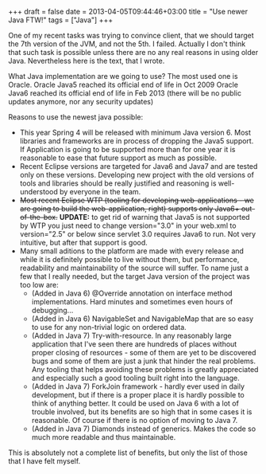 +++ 
draft = false
date = 2013-04-05T09:44:46+03:00
title = "Use newer Java FTW!"
tags = ["Java"]
+++

One of my recent tasks was trying to convince client, that we should target the 7th version of the JVM, and not the 5th. I failed. Actually I don't think that such task is possible unless there are no any real reasons in using older Java. Nevertheless here is the text, that I wrote.

What Java implementation are we going to use? The most used one is Oracle.
Oracle Java5 reached its official end of life in Oct 2009
Oracle Java6 reached its official end of life in Feb 2013 (there will be no public updates anymore, nor any security updates)

Reasons to use the newest java possible:
- This year Spring 4 will be released with minimum Java version 6. Most libraries and frameworks are in process of dropping the Java5 support. If Application is going to be supported more than for one year it is reasonable to ease that future support as much as possible.
- Recent Eclipse versions are targeted for Java6 and Java7 and are tested only on these versions. Developing new project with the old versions of tools and libraries should be really justified and reasoning is well-understood by everyone in the team.
- ~~Most recent Eclipse WTP (tooling for developing web-applications - we are going to build the web-application, right) supports only Java6+ out-of-the-box.~~ **UPDATE:** to get rid of warning that Java5 is not supported by WTP you just need to change version="3.0" in your web.xml to version="2.5" or below since servlet 3.0 requires Java6 to run. Not very intuitive, but after that support is good.
- Many small aditions to the platform are made with every release and while it is definitely possible to live without them, but performance, readability and maintainability of the source will suffer. To name just a few that I really needed, but the target Java version of the project was too low are:
  - (Added in Java 6) @Override annotation on interface method implementations. Hard minutes and sometimes even hours of debugging...
  - (Added in Java 6) NavigableSet and NavigableMap that are so easy to use for any non-trivial logic on ordered data.
  - (Added in Java 7) Try-with-resource. In any reasonably large application that I've seen there are hundreds of places without proper closing of resources - some of them are yet to be discovered bugs and some of them are just a junk that hinder the real problems. Any tooling that helps avoiding these problems is greatly appreciated and especially such a good tooling built right into the language.
  - (Added in Java 7) ForkJoin framework - hardly ever used in daily development, but if there is a proper place it is hardly possible to think of anything better. It could be used on Java 6 with a lot of trouble involved, but its benefits are so high that in some cases it is reasonable. Of course if there is no option of moving to Java 7.
  - (Added in Java 7) Diamonds instead of generics. Makes the code so much more readable and thus maintainable.

This is absolutely not a complete list of benefits, but only the list of those that I have felt myself.
